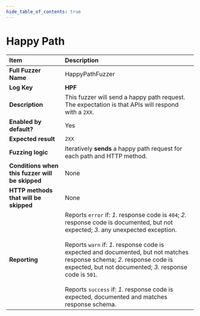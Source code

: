 ```yaml
--- 
hide_table_of_contents: true
---
```


# Happy Path

| Item                                            | Description                                                                                                                                                                                                                                                                                                                                                                                                                                 |
|:------------------------------------------------|:--------------------------------------------------------------------------------------------------------------------------------------------------------------------------------------------------------------------------------------------------------------------------------------------------------------------------------------------------------------------------------------------------------------------------------------------|
| **Full Fuzzer Name**                            | HappyPathFuzzer                                                                                                                                                                                                                                                                                                                                                                                                                             |
| **Log Key**                                     | **HPF**                                                                                                                                                                                                                                                                                                                                                                                                                                     |
| **Description**                                 | This fuzzer will send a happy path request. The expectation is that APIs will respond with a `2XX`.                                                                                                                                                                                                                                                                                                                                         |
| **Enabled by default?**                         | Yes                                                                                                                                                                                                                                                                                                                                                                                                                                         |
| **Expected result**                             | `2XX`                                                                                                                                                                                                                                                                                                                                                                                                                                       |
| **Fuzzing logic**                               | Iteratively **sends** a happy path request for each path and HTTP method.                                                                                                                                                                                                                                                                                                                                                                   |
| **Conditions when this fuzzer will be skipped** | None                                                                                                                                                                                                                                                                                                                                                                                                                                        |
| **HTTP methods that will be skipped**           | None                                                                                                                                                                                                                                                                                                                                                                                                                                        |
| **Reporting**                                   | Reports `error` if: *1.* response code is `404`; *2.* response code is documented, but not expected; *3.* any unexpected exception. <br/><br/> Reports `warn` if: *1.* response code is expected and documented, but not matches response schema; *2.* response code is expected, but not documented; *3.* response code is `501`. <br/><br/> Reports `success` if: *1.* response code is expected, documented and matches response schema. | 
